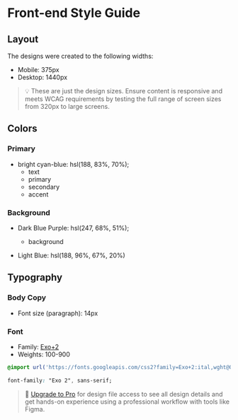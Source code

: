 # Front-end Style Guide

## Layout

The designs were created to the following widths:

- Mobile: 375px
- Desktop: 1440px

> 💡 These are just the design sizes. Ensure content is responsive and meets WCAG requirements by testing the full range of screen sizes from 320px to large screens.

## Colors

### Primary
- bright cyan-blue: hsl(188, 83%, 70%);
   - text
   - primary
   - secondary
   - accent

### Background

- Dark Blue Purple: hsl(247, 68%, 51%);
    - background 

- Light Blue: hsl(188, 96%, 67%, 20%)


## Typography

### Body Copy

- Font size (paragraph): 14px

### Font

- Family: [Exo+2](https://fonts.google.com/specimen/Exo+2)
- Weights: 100-900

```css
@import url('https://fonts.googleapis.com/css2?family=Exo+2:ital,wght@0,100..900;1,100..900&display=swap');
 
font-family: "Exo 2", sans-serif;
```


> 💎 [Upgrade to Pro](https://www.frontendmentor.io/pro?ref=style-guide) for design file access to see all design details and get hands-on experience using a professional workflow with tools like Figma.
